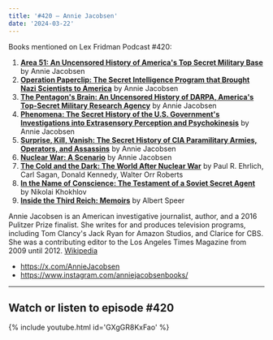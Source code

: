 ```yaml
---
title: '#420 – Annie Jacobsen'
date: '2024-03-22'
---
```


Books mentioned on Lex Fridman Podcast #420:

1. <b><a href="https://amzn.to/4aohZrx" target="_blank" rel="sponsored noopener noreferrer">Area 51: An Uncensored History of America's Top Secret Military Base</a></b> by Annie Jacobsen
2. <b><a href="https://amzn.to/3TN1for" target="_blank" rel="sponsored noopener noreferrer">Operation Paperclip: The Secret Intelligence Program that Brought Nazi Scientists to America</a></b> by Annie Jacobsen
3. <b><a href="https://amzn.to/3x5PG2B" target="_blank" rel="sponsored noopener noreferrer">The Pentagon's Brain: An Uncensored History of DARPA, America's Top-Secret Military Research Agency</a></b> by Annie Jacobsen
4. <b><a href="https://amzn.to/3Vwonsn" target="_blank" rel="sponsored noopener noreferrer">Phenomena: The Secret History of the U.S. Government's Investigations into Extrasensory Perception and Psychokinesis</a></b> by Annie Jacobsen
5. <b><a href="https://amzn.to/4a6r9JA" target="_blank" rel="sponsored noopener noreferrer">Surprise, Kill, Vanish: The Secret History of CIA Paramilitary Armies, Operators, and Assassins</a></b> by Annie Jacobsen
6. <b><a href="https://amzn.to/4a4aWVd" target="_blank" rel="sponsored noopener noreferrer">Nuclear War: A Scenario</a></b> by Annie Jacobsen
7. <b><a href="https://amzn.to/3PzANMw" target="_blank" rel="sponsored noopener noreferrer">The Cold and the Dark: The World After Nuclear War</a></b> by Paul R. Ehrlich, Carl Sagan, Donald Kennedy, Walter Orr Roberts
8. <b><a href="https://amzn.to/3VwoDYn" target="_blank" rel="sponsored noopener noreferrer">In the Name of Conscience: The Testament of a Soviet Secret Agent</a></b> by Nikolai Khokhlov
9. <b><a href="https://amzn.to/3IPFaz5" target="_blank" rel="sponsored noopener noreferrer">Inside the Third Reich: Memoirs</a></b> by Albert Speer

<!--more-->

Annie Jacobsen is an American investigative journalist, author, and a 2016 Pulitzer Prize finalist. She writes for and produces television programs, including Tom Clancy's Jack Ryan for Amazon Studios, and Clarice for CBS. She was a contributing editor to the Los Angeles Times Magazine from 2009 until 2012. <a href="https://en.wikipedia.org/wiki/Annie_Jacobsen" target="_blank">Wikipedia</a>

- <a href="https://x.com/AnnieJacobsen" target="_blank">https://x.com/AnnieJacobsen</a>
- <a href="https://www.instagram.com/anniejacobsenbooks/" target="_blank">https://www.instagram.com/anniejacobsenbooks/</a>

- - - - - -

## Watch or listen to episode #420

{% include youtube.html id='GXgGR8KxFao' %}